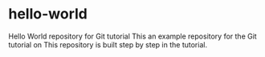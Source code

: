 # hello-world

Hello World repository for Git tutorial
This an example repository for the Git tutorial on 
This repository is built step by step in the tutorial.